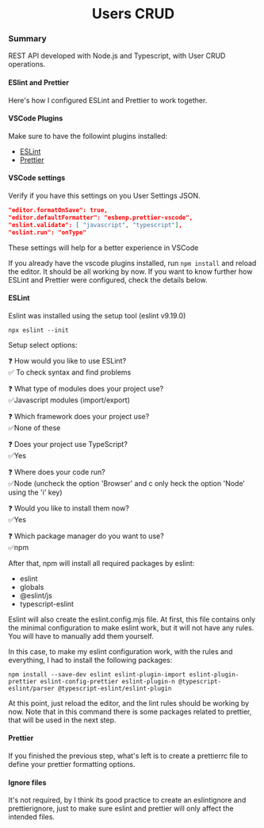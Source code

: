 <h1 align="center"><strong>Users CRUD</strong></h1>

### **Summary**

REST API developed with Node.js and Typescript, with User CRUD operations.

#### **ESlint and Prettier**

Here's how I configured ESLint and Prettier to work together.

#### **VSCode Plugins**

Make sure to have the followint plugins installed:

- [ESLint](https://marketplace.visualstudio.com/items?itemName=dbaeumer.vscode-eslint)
- [Prettier](https://marketplace.visualstudio.com/items?itemName=esbenp.prettier-vscode)

#### **VSCode settings**

Verify if you have this settings on you User Settings JSON.

```json
"editor.formatOnSave": true,
"editor.defaultFormatter": "esbenp.prettier-vscode",
"eslint.validate": [ "javascript", "typescript"],
"eslint.run": "onType"
```

These settings will help for a better experience in VSCode

If you already have the vscode plugins installed, run `npm install` and reload the editor. It should be all working by now. If you want to know further how ESLint and Prettier were configured, check the details below.

#### **ESLint**

Eslint was installed using the setup tool (eslint v9.19.0)

```
npx eslint --init
```

Setup select options:

❓ How would you like to use ESLint? <br>
✅ To check syntax and find problems

❓ What type of modules does your project use? <br>
✅Javascript modules (import/export)

❓ Which framework does your project use? <br>
✅None of these

❓ Does your project use TypeScript? <br>
✅Yes

❓ Where does your code run? <br>
✅Node (uncheck the option 'Browser' and c only heck the option 'Node' using the 'i' key)

❓ Would you like to install them now? <br>
✅Yes

❓ Which package manager do you want to use? <br>
✅npm

After that, npm will install all required packages by eslint:

- eslint
- globals
- @eslint/js
- typescript-eslint

Eslint will also create the eslint.config.mjs file. At first, this file contains only the minimal configuration to make eslint work, but it will not have any rules. You will have to manually add them yourself.

In this case, to make my eslint configuration work, with the rules and everything, I had to install the following packages:

```
npm install --save-dev eslint eslint-plugin-import eslint-plugin-prettier eslint-config-prettier eslint-plugin-n @typescript-eslint/parser @typescript-eslint/eslint-plugin
```

At this point, just reload the editor, and the lint rules should be working by now. Note that in this command there is some packages related to prettier, that will be used in the next step.

#### **Prettier**

If you finished the previous step, what's left is to create a prettierrc file to define your prettier formatting options.

#### **Ignore files**

It's not required, by I think its good practice to create an eslintignore and prettierignore, just to make sure eslint and prettier will only affect the intended files.
